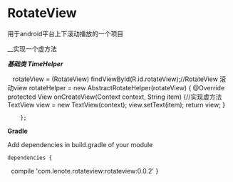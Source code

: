 # RotateView
用于android平台上下滚动播放的一个项目

__实现一个虚方法

___基础类 TimeHelper___

    rotateView = (RotateView) findViewById(R.id.rotateView);//RotateView 滚动view
		rotateHelper = new AbstractRotateHelper<String>(rotateView) {
			@Override
			protected View onCreateView(Context context, String item) {//实现虚方法
				TextView view = new TextView(context);
				view.setText(item);
				return view;
			}

		};
   
__Gradle__
	
Add dependencies in build.gradle of your module

	dependencies {
    	compile 'com.lenote.rotateview:rotateview:0.0.2'
	}

